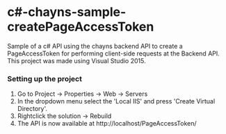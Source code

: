 # c#-chayns-sample-createPageAccessToken
Sample of a c# API using the chayns backend API to create a PageAccessToken for performing client-side requests at the Backend API.<br>
This project was made using Visual Studio 2015.

### Setting up the project
1. Go to Project -> Properties -> Web -> Servers<br>
2. In the dropdown menu select the 'Local IIS' and press 'Create Virtual Directory'.<br>
3. Rightclick the solution -> Rebuild
4. The API is now available at http://localhost/PageAccessToken/ 
